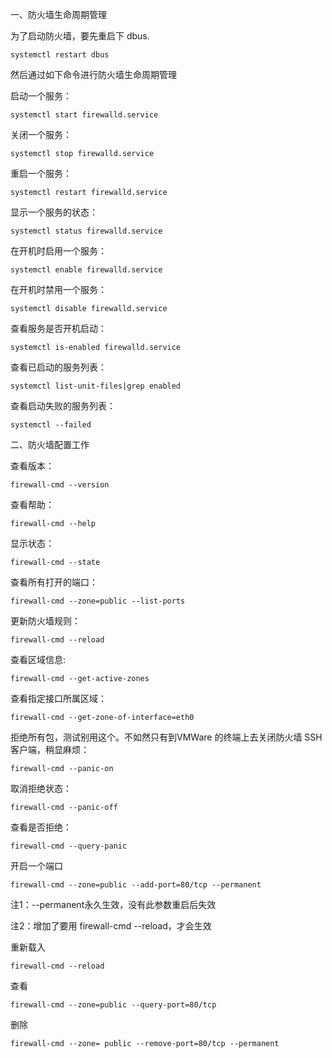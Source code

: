 一、防火墙生命周期管理

为了启动防火墙，要先重启下 dbus.

 ```shell
systemctl restart dbus
 ```

然后通过如下命令进行防火墙生命周期管理



启动一个服务：

 ```shell
systemctl start firewalld.service
 ```



关闭一个服务：

 ```shell
systemctl stop firewalld.service
 ```



重启一个服务：

 ```shell
systemctl restart firewalld.service
 ```



显示一个服务的状态：

 ```shell
systemctl status firewalld.service
 ```



在开机时启用一个服务：

 ```shell
systemctl enable firewalld.service
 ```



在开机时禁用一个服务：

 ```shell
systemctl disable firewalld.service
 ```



查看服务是否开机启动：

 ```shell
systemctl is-enabled firewalld.service
 ```



查看已启动的服务列表：

 ```shel
systemctl list-unit-files|grep enabled
 ```



查看启动失败的服务列表：

 ```shel
systemctl --failed
 ```

二、防火墙配置工作

查看版本： 

 ```shell
firewall-cmd --version
 ```



查看帮助： 

  ```shell
firewall-cmd --help
  ```



显示状态： 

  ```shell
firewall-cmd --state
  ```



查看所有打开的端口： 

  ```shell
firewall-cmd --zone=public --list-ports 
  ```



更新防火墙规则： 

  ```shell
firewall-cmd --reload
  ```



查看区域信息: 

  ```shell
firewall-cmd --get-active-zones 
  ```



查看指定接口所属区域： 

  ```shell
firewall-cmd --get-zone-of-interface=eth0
  ```



拒绝所有包，测试别用这个。不如然只有到VMWare 的终端上去关闭防火墙 SSH 客户端，稍显麻烦：

  ```shell
firewall-cmd --panic-on
  ```



取消拒绝状态： 

  ```shell
firewall-cmd --panic-off
  ```



查看是否拒绝： 

  ```shell
firewall-cmd --query-panic
  ```



开启一个端口

 ```shell
firewall-cmd --zone=public --add-port=80/tcp --permanent 
 ```

注1：--permanent永久生效，没有此参数重启后失效

注2：增加了要用 firewall-cmd --reload，才会生效



重新载入

 ```shell
firewall-cmd --reload
 ```

 

查看

 ```shell
firewall-cmd --zone=public --query-port=80/tcp
 ```

 

删除

 ```shell
firewall-cmd --zone= public --remove-port=80/tcp --permanent
 ```